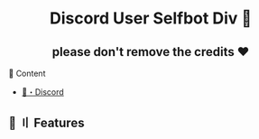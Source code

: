 <h1 align="center">
  <a id="top"></a>Discord User Selfbot Div 🦇
</h1>

<h2 align="center">
  please don't remove the credits ❤️

</h2>

<a id="content"></a>🧬 Content

- [🌌・Discord](https://discord.gg/collapsy)

## <a id="features"></a>🔰 〢 Features
